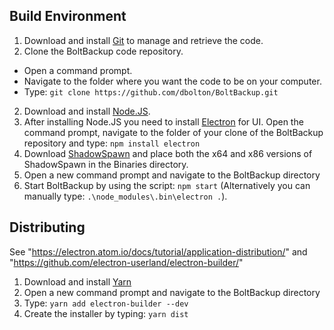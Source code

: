 ## Build Environment

1. Download and install [Git](https://git-scm.com/) to manage and retrieve the code.
2. Clone the BoltBackup code repository.
 * Open a command prompt.
 * Navigate to the folder where you want the code to be on your computer.
 * Type: `git clone https://github.com/dbolton/BoltBackup.git`
2. Download and install [Node.JS](https://nodejs.org/).
3. After installing Node.JS you need to install [Electron](https://electron.atom.io/) for UI. Open the command prompt, navigate to the folder of your clone of the BoltBackup repository and type: `npm install electron`
4. Download [ShadowSpawn](https://github.com/candera/shadowspawn/downloads) and place both the x64 and x86 versions of ShadowSpawn in the Binaries directory.
5. Open a new command prompt and navigate to the BoltBackup directory
6. Start BoltBackup by using the script: `npm start` (Alternatively you can manually type: `.\node_modules\.bin\electron .`).


## Distributing

See "https://electron.atom.io/docs/tutorial/application-distribution/" and "https://github.com/electron-userland/electron-builder/"

1. Download and install [Yarn](https://yarnpkg.com/en/docs/install#windows-tab)
2. Open a new command prompt and navigate to the BoltBackup directory
3. Type: `yarn add electron-builder --dev`
4. Create the installer by typing: `yarn dist`

